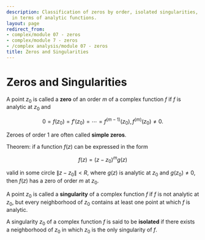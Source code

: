 ```yaml
---
description: Classification of zeros by order, isolated singularities, and their characterization
  in terms of analytic functions.
layout: page
redirect_from:
- complex/module 07 - zeros
- complex/module 7 - zeros
- /complex analysis/module 07 - zeros
title: Zeros and Singularities
---
```


# Zeros and Singularities

A point $z_0$ is called a **zero** of an order $m$ of a complex function $f$ if $f$ is analytic at $z_0$ and

$$ 0 = f(z_0) = f'(z_0) = \cdots = f^{(m-1)}(z_0), f^{(m)}(z_0) \neq 0. $$

Zeroes of order 1 are often called **simple zeros**.

Theorem: if a function $f(z)$ can be expressed in the form

$$ f(z) = (z - z_0)^m g(z) $$

valid in some circle $\|z - z_0\| < R$, where $g(z)$ is analytic at $z_0$ and $g(z_0) \neq 0$, then $f(z)$ has a zero of order $m$ at $z_0$.

A point $z_0$ is called a **singularity** of a complex function $f$ if $f$ is not analytic at $z_0$, but every neighborhood of $z_0$ contains at least one point at which $f$ is analytic.

A singularity $z_0$ of a complex function $f$ is said to be **isolated** if there exists a neighborhood of $z_0$ in which $z_0$ is the only singularity of $f$.
